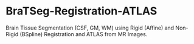 # BraTSeg-Registration-ATLAS
Brain Tissue Segmentation (CSF, GM, WM) using Rigid (Affine) and Non-Rigid (BSpline) Registration and ATLAS from MR Images.
